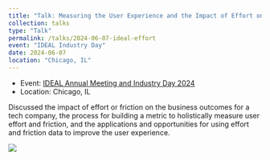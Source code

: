 ```yaml
---
title: "Talk: Measuring the User Experience and the Impact of Effort on Business Outcomes"
collection: talks
type: "Talk"
permalink: /talks/2024-06-07-ideal-effort
event: "IDEAL Industry Day"
date: 2024-06-07
location: "Chicago, IL"
---
```


- Event: [IDEAL Annual Meeting and Industry Day 2024](https://www.ideal-institute.org/2024/05/06/ideal-annual-meeting-and-industry-day-2024/)
- Location: Chicago, IL

Discussed the impact of effort or friction on the business outcomes for a tech company, the process for building a metric to holistically measure user effort and friction, and the applications and opportunities for using effort and friction data to improve the user experience. 

<a href= "https://github.com/maggiewolff/user-effort-index/blob/main/IDEAL%20-%20Maggie%20Wolff%20-%20User%20Effort.pdf"><img src="https://raw.githubusercontent.com/maggiewolff/maggiewolff.github.io/master/images/measuring_ux_title_slide.png
"> </a>
